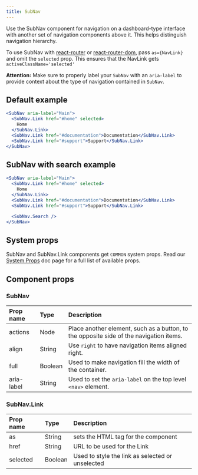 ```yaml
---
title: SubNav
---
```


Use the SubNav component for navigation on a dashboard-type interface with another set of navigation components above it. This helps distinguish navigation hierarchy.

To use SubNav with [react-router](https://github.com/ReactTraining/react-router) or
[react-router-dom](https://www.npmjs.com/package/react-router-dom), pass
`as={NavLink}` and omit the `selected` prop.
This ensures that the NavLink gets `activeClassName='selected'`

**Attention:** Make sure to properly label your `SubNav` with an `aria-label` to provide context about the type of navigation contained in `SubNav`.

## Default example

```jsx live
<SubNav aria-label="Main">
  <SubNav.Link href="#home" selected>
    Home
  </SubNav.Link>
  <SubNav.Link href="#documentation">Documentation</SubNav.Link>
  <SubNav.Link href="#support">Support</SubNav.Link>
</SubNav>
```

## SubNav with search example

```jsx live
<SubNav aria-label="Main">
  <SubNav.Link href="#home" selected>
    Home
  </SubNav.Link>
  <SubNav.Link href="#documentation">Documentation</SubNav.Link>
  <SubNav.Link href="#support">Support</SubNav.Link>

  <SubNav.Search />
</SubNav>
```

## System props

SubNav and SubNav.Link components get `COMMON` system props. Read our [System Props](/system-props) doc page for a full list of available props.

## Component props

### SubNav

| Prop name  | Type    | Description                                                                            |
| :--------- | :------ | :------------------------------------------------------------------------------------- |
| actions    | Node    | Place another element, such as a button, to the opposite side of the navigation items. |
| align      | String  | Use `right` to have navigation items aligned right.                                    |
| full       | Boolean | Used to make navigation fill the width of the container.                               |
| aria-label | String  | Used to set the `aria-label` on the top level `<nav>` element.                         |

### SubNav.Link

| Prop name | Type    | Description                                      |
| :-------- | :------ | :----------------------------------------------- |
| as        | String  | sets the HTML tag for the component              |
| href      | String  | URL to be used for the Link                      |
| selected  | Boolean | Used to style the link as selected or unselected |
